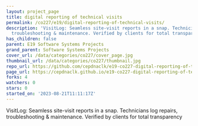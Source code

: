 ```yaml
---
layout: project_page
title: digital reporting of technical visits
permalink: /co227/e19/digital-reporting-of-technical-visits/
description: 'VisitLog: Seamless site-visit reports in a snap. Technicians log repairs,
  troubleshooting & maintenance. Verified by clients for total transparency'
has_children: false
parent: E19 Software Systems Projects
grand_parent: Software Systems Projects
cover_url: /data/categories/co227/cover_page.jpg
thumbnail_url: /data/categories/co227/thumbnail.jpg
repo_url: https://github.com/cepdnaclk/e19-co227-digital-reporting-of-technical-visits
page_url: https://cepdnaclk.github.io/e19-co227-digital-reporting-of-technical-visits
forks: 4
watchers: 0
stars: 0
started_on: '2023-08-21T11:11:17Z'
---
```


VisitLog: Seamless site-visit reports in a snap. Technicians log repairs, troubleshooting & maintenance. Verified by clients for total transparency